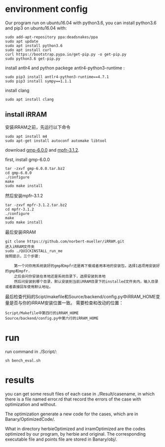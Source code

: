 environment config
==================
Our program run on ubuntu16.04 with python3.6, you can install python3.6 and pip3 on ubuntu16.04 with:

    sudo add-apt-repository ppa:deadsnakes/ppa
    sudo apt update
    sudo apt install python3.6
    sudo apt install curl
    curl https://bootstrap.pypa.io/get-pip.py -o get-pip.py
    sudo python3.6 get-pip.py

install antlr4 and python packege antlr4-python3-runtime :

    sudo pip3 install antlr4-python3-runtime==4.7.1
    sudo pip3 install sympy==1.1.1


install clang

    sudo apt install clang


install iRRAM
-------------
安装iRRAM之前，先运行以下命令

    sudo apt install m4
    sudo apt-get install autoconf automake libtool

download [gmp-6.0.0](ftp://ftp.gmplib.org/pub/gmp/gmp-6.0.0.tar.bz2) and [mpfr-3.1.2](https://www.mpfr.org/mpfr-3.1.2/mpfr-3.1.2.tar.bz2).


first, install gmp-6.0.0

    tar -zxvf gmp-6.0.0.tar.bz2
    cd gmp-6.0.0
    ./configure
    make
    sudo make install

然后安装mpfr-3.1.2

    tar -zxvf mpfr-3.1.2.tar.bz2
    cd mpfr-3.1.2
    ./configure
    make
    sudo make install

最后安装iRRAM

    git clone https://github.com/norbert-mueller/iRRAM.git
    进入iRRAM文件夹
    sudo ./QUICKINSTALL_run_me
    按照提示，三个步骤:
    
        第一个问你用系统装好的gmp和mpfr还是再下载或者用本地的安装包，选择1选项用安装好的gmp和mpfr.
        之后会问你安装在本地还是系统目录下，选择安装到本地
        然后问安装到哪个目录，默认安装到当前iRRAM目录下的installed文件夹内，输入目录或者直接回车使用默认地址。

最后检查代码的Scipt/makefile和Source/backend/config.py中iRRAM_HOME变量是否与你的iRRAM安装位置一致。
需要检查和改动的位置：

    Script/Makefile中第四行的iRRAM_HOME
    Source/backend/config.py中第六行的iRRAM_HOME


run
===
run command in ./Script/:

    sh bench_eval.sh

results
=======
you can get some result files of each case in ./Result/casename, in which there is a file named error.rd that record the errors of the case with optimization and without. 

The optimization generate a new code for the cases, which are in Banary/OptimizedCode/.

What in directory herbieOptimized and irramOptimized are the codes optimized by our program, by herbie and original. The corresponding executable file and points file are stored in Banary/obj/.
